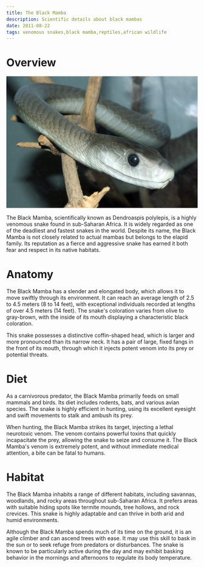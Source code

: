 ```yaml
---
title: The Black Mamba
description: Scientific details about black mambas
date: 2011-08-22
tags: venomous snakes,black mamba,reptiles,african wildlife
---
```

# Overview

<img src="../assets/black_mamba_1.jpg">

The Black Mamba, scientifically known as Dendroaspis polylepis, is a highly venomous snake found in sub-Saharan Africa. It is widely regarded as one of the deadliest and fastest snakes in the world. Despite its name, the Black Mamba is not closely related to actual mambas but belongs to the elapid family. Its reputation as a fierce and aggressive snake has earned it both fear and respect in its native habitats.

# Anatomy

The Black Mamba has a slender and elongated body, which allows it to move swiftly through its environment. It can reach an average length of 2.5 to 4.5 meters (8 to 14 feet), with exceptional individuals recorded at lengths of over 4.5 meters (14 feet). The snake's coloration varies from olive to gray-brown, with the inside of its mouth displaying a characteristic black coloration.

This snake possesses a distinctive coffin-shaped head, which is larger and more pronounced than its narrow neck. It has a pair of large, fixed fangs in the front of its mouth, through which it injects potent venom into its prey or potential threats.

# Diet

As a carnivorous predator, the Black Mamba primarily feeds on small mammals and birds. Its diet includes rodents, bats, and various avian species. The snake is highly efficient in hunting, using its excellent eyesight and swift movements to stalk and ambush its prey.

When hunting, the Black Mamba strikes its target, injecting a lethal neurotoxic venom. The venom contains powerful toxins that quickly incapacitate the prey, allowing the snake to seize and consume it. The Black Mamba's venom is extremely potent, and without immediate medical attention, a bite can be fatal to humans.

# Habitat

The Black Mamba inhabits a range of different habitats, including savannas, woodlands, and rocky areas throughout sub-Saharan Africa. It prefers areas with suitable hiding spots like termite mounds, tree hollows, and rock crevices. This snake is highly adaptable and can thrive in both arid and humid environments.

Although the Black Mamba spends much of its time on the ground, it is an agile climber and can ascend trees with ease. It may use this skill to bask in the sun or to seek refuge from predators or disturbances. The snake is known to be particularly active during the day and may exhibit basking behavior in the mornings and afternoons to regulate its body temperature.